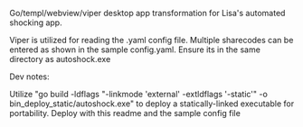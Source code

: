 Go/templ/webview/viper desktop app transformation for Lisa's automated shocking app.

Viper is utilized for reading the .yaml config file. Multiple sharecodes can be entered as shown in the sample config.yaml. Ensure its in the same directory as autoshock.exe

Dev notes:

Utilize "go build -ldflags "-linkmode 'external' -extldflags '-static'" -o bin_deploy_static/autoshock.exe" to deploy a statically-linked executable for portability. Deploy with this readme and the sample config file